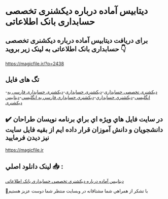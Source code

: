 # دیتابیس آماده درباره دیکشنری تخصصی حسابداری بانک اطلاعاتی

## برای دریافت دیتابیس آماده درباره دیکشنری تخصصی حسابداری بانک اطلاعاتی به لینک زیر بروید 👇

https://magicfile.ir/?p=2438

## تگ های فایل

-[دیکشنری تخصصی حسابداری](https://magicfile.ir/product/%d8%af%db%8c%d8%aa%d8%a7%d8%a8%db%8c%d8%b3-%d8%a2%d9%85%d8%a7%d8%af%d9%87-%d8%af%d8%b1%d8%a8%d8%a7%d8%b1%d9%87-%d8%af%db%8c%da%a9%d8%b4%d9%86%d8%b1%db%8c-%d8%aa%d8%ae%d8%b5%d8%b5%db%8c-%d8%ad%d8%b3%d8%a7%d8%a8%d8%af%d8%a7%d8%b1%db%8c/)-[دیکشنری حسابداری](https://magicfile.ir/product/%d8%af%db%8c%d8%aa%d8%a7%d8%a8%db%8c%d8%b3-%d8%a2%d9%85%d8%a7%d8%af%d9%87-%d8%af%d8%b1%d8%a8%d8%a7%d8%b1%d9%87-%d8%af%db%8c%da%a9%d8%b4%d9%86%d8%b1%db%8c-%d8%aa%d8%ae%d8%b5%d8%b5%db%8c-%d8%ad%d8%b3%d8%a7%d8%a8%d8%af%d8%a7%d8%b1%db%8c/)-[دیکشنری حسابداری فارسی به انگلیسی](https://magicfile.ir/product/%d8%af%db%8c%d8%aa%d8%a7%d8%a8%db%8c%d8%b3-%d8%a2%d9%85%d8%a7%d8%af%d9%87-%d8%af%d8%b1%d8%a8%d8%a7%d8%b1%d9%87-%d8%af%db%8c%da%a9%d8%b4%d9%86%d8%b1%db%8c-%d8%aa%d8%ae%d8%b5%d8%b5%db%8c-%d8%ad%d8%b3%d8%a7%d8%a8%d8%af%d8%a7%d8%b1%db%8c/)-[ديكشنري حسابداري](https://magicfile.ir/product/%d8%af%db%8c%d8%aa%d8%a7%d8%a8%db%8c%d8%b3-%d8%a2%d9%85%d8%a7%d8%af%d9%87-%d8%af%d8%b1%d8%a8%d8%a7%d8%b1%d9%87-%d8%af%db%8c%da%a9%d8%b4%d9%86%d8%b1%db%8c-%d8%aa%d8%ae%d8%b5%d8%b5%db%8c-%d8%ad%d8%b3%d8%a7%d8%a8%d8%af%d8%a7%d8%b1%db%8c/)-[ديكشنري حسابداري فارسي به انگليسي](https://magicfile.ir/product/%d8%af%db%8c%d8%aa%d8%a7%d8%a8%db%8c%d8%b3-%d8%a2%d9%85%d8%a7%d8%af%d9%87-%d8%af%d8%b1%d8%a8%d8%a7%d8%b1%d9%87-%d8%af%db%8c%da%a9%d8%b4%d9%86%d8%b1%db%8c-%d8%aa%d8%ae%d8%b5%d8%b5%db%8c-%d8%ad%d8%b3%d8%a7%d8%a8%d8%af%d8%a7%d8%b1%db%8c/)-[دیتابیس دیکشنری](https://magicfile.ir/product/%d8%af%db%8c%d8%aa%d8%a7%d8%a8%db%8c%d8%b3-%d8%a2%d9%85%d8%a7%d8%af%d9%87-%d8%af%d8%b1%d8%a8%d8%a7%d8%b1%d9%87-%d8%af%db%8c%da%a9%d8%b4%d9%86%d8%b1%db%8c-%d8%aa%d8%ae%d8%b5%d8%b5%db%8c-%d8%ad%d8%b3%d8%a7%d8%a8%d8%af%d8%a7%d8%b1%db%8c/)

## ✔️ در سايت فايل هاي ويژه اي براي برنامه نويسان طراحان دانشجويان و دانش آموزان قرار داده ايم از بقيه فايل سايت نيز ديدن فرماييد

https://magicfile.ir


## لينک دانلود اصلي 📥 :

[دیتابیس آماده درباره دیکشنری تخصصی حسابداری بانک اطلاعاتی](https://magicfile.ir/product/%d8%af%db%8c%d8%aa%d8%a7%d8%a8%db%8c%d8%b3-%d8%a2%d9%85%d8%a7%d8%af%d9%87-%d8%af%d8%b1%d8%a8%d8%a7%d8%b1%d9%87-%d8%af%db%8c%da%a9%d8%b4%d9%86%d8%b1%db%8c-%d8%aa%d8%ae%d8%b5%d8%b5%db%8c-%d8%ad%d8%b3%d8%a7%d8%a8%d8%af%d8%a7%d8%b1%db%8c/) 


🙏با تشکر از همراهي شما مشتاقانه در وبسایت منتظر شما دوست عزیز هستیم


